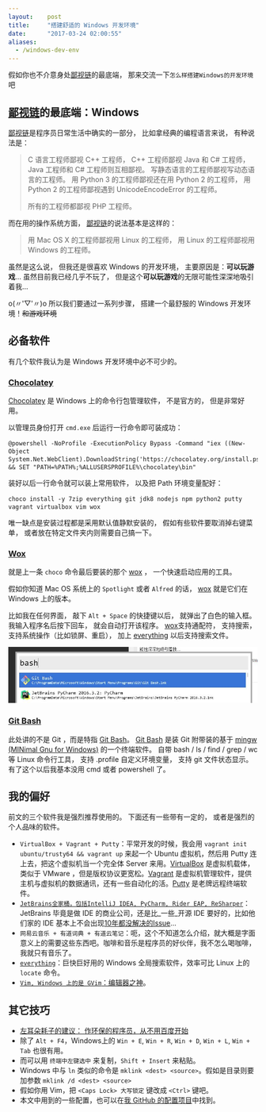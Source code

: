 ```yaml
---
layout:    post
title:     "搭建舒适的 Windows 开发环境"
date:      "2017-03-24 02:00:55"
aliases:
  - /windows-dev-env
---
```


假如你也不介意身处[鄙视链][we-are-the-same]的最底端，
那来交流一下`怎么样搭建Windows的开发环境`吧

<!--MORE-->


## [鄙视链][we-are-the-same]的最底端：Windows

[鄙视链][we-are-the-same]是程序员日常生活中确实的一部分，
比如拿经典的编程语言来说，
有种说法是：

> C 语言工程师鄙视 C++ 工程师，
> C++ 工程师鄙视 Java 和 C# 工程师，
> Java 工程师和 C# 工程师则互相鄙视。
> 写静态语言的工程师鄙视写动态语言的工程师。
> 用 Python 3 的工程师鄙视还在用 Python 2 的工程师，
> 用 Python 2 的工程师鄙视遇到 UnicodeEncodeError 的工程师。
>
> 所有的工程师都鄙视 PHP 工程师。

而在用的操作系统方面，
[鄙视链][we-are-the-same]的说法基本是这样的：

> 用 Mac OS X 的工程师鄙视用 Linux 的工程师，
> 用 Linux 的工程师鄙视用 Windows 的工程师。

虽然是这么说，
但我还是很喜欢 Windows 的开发环境，
主要原因是：**可以玩游戏**…
虽然目前我已经几乎不玩了，
但是这个**可以玩游戏**的无限可能性深深地吸引着我...

o(〃'▽'〃)o
所以我们要通过一系列步骤，
搭建一个最舒服的 Windows 开发环境！~~和游戏环境~~


## 必备软件

有几个软件我认为是 Windows 开发环境中必不可少的。

### [Chocolatey][chocolatey]

[Chocolatey][chocolatey] 是 Windows 上的命令行包管理软件，
不是官方的，
但是非常好用。

以管理员身份打开 `cmd.exe` 后运行一行命令即可装成功：

```
@powershell -NoProfile -ExecutionPolicy Bypass -Command "iex ((New-Object System.Net.WebClient).DownloadString('https://chocolatey.org/install.ps1'))" && SET "PATH=%PATH%;%ALLUSERSPROFILE%\chocolatey\bin"
```

装好以后一行命令就可以装上常用软件，
以及把 Path 环境变量配好：

```
choco install -y 7zip everything git jdk8 nodejs npm python2 putty vagrant virtualbox vim wox
```

唯一缺点是安装过程都是采用默认值静默安装的，
假如有些软件要取消掉右键菜单，
或者放在特定文件夹内则需要自己搞一下。


### [Wox][wox]

就是上一条 `choco` 命令最后要装的那个 [wox][wox] ，
一个快速启动应用的工具。

假如你知道 Mac OS 系统上的 `Spotlight` 或者 `Alfred` 的话，
[wox][wox] 就是它们在 Windows 上的版本。

比如我在任何界面，
敲下 `Alt + Space` 的快捷键以后，
就弹出了白色的输入框。
我输入程序名后按下回车，
就会自动打开该程序。
[wox][wox]支持通配符，
支持搜索，
支持系统操作（比如锁屏、重启），
加上 [everything][everything] 以后支持搜索文件。

![wox-sample][wox-sample]


### [Git Bash][git-scm]

此处讲的不是 Git ，而是特指 [Git Bash][git-scm]。
[Git Bash][git-scm] 是装 Git 附带装的基于 [mingw (MINimal Gnu for Windows)][mingw] 的一个终端软件。
自带 bash / ls / find / grep / wc 等 Linux 命令行工具，
支持 .profile 自定义环境变量，
支持 git 文件状态显示。
有了这个以后我基本没用 cmd 或者 powershell 了。


## 我的偏好

前文的三个软件我是强烈推荐使用的。
下面还有一些带有一定的，
或者是强烈的个人品味的软件。

* `VirtualBox + Vagrant + Putty`：平常开发的时候，我会用 `vagrant init ubuntu/trusty64 && vagrant up` 来起一个 Ubuntu 虚拟机，然后用 Putty 连上去，把这个虚拟机当一个完全体 Server 来用。[VirtualBox][virtualbox] 是虚拟机载体，类似于 VMware ，但是版权协议更宽松。[Vagrant][vagrant] 是虚拟机管理软件，提供主机与虚拟机的数据通讯，还有一些自动化的活。[Putty][putty] 是老牌远程终端软件。
* [`JetBrains全家桶，包括IntelliJ IDEA, PyCharm, Rider EAP, ReSharper`][jetbrains]：JetBrains 毕竟是做 IDE 的商业公司，还是比_一些_开源 IDE 要好的，比如他们家的 IDE 基本上不会出现[10年都没解决的Issue][backslash-r]...
* `网易云音乐 + 有道词典 + 有道云笔记`：呃，这个不知道怎么介绍，就大概是字面意义上的需要这些东西吧。咖啡和音乐是程序员的好伙伴，我不怎么喝咖啡，我就只有音乐了。
* [`everything`][everything]：巨快巨好用的 Windows 全局搜索软件，效率可比 Linux 上的 `locate` 命令。
* [`Vim, Windows 上的是 GVim`：编辑器之神][editor-war]。


## 其它技巧

* [左耳朵耗子的建议： 作环保的程序员，从不用百度开始][no-baidu]
* 除了 `Alt + F4`，Windows上的 `Win + E`, `Win + R`, `Win + D`, `Win + L`, `Win + Tab` 也很有用。
* 而可以用 `终端中左键选中` 来复制，`Shift + Insert` 来粘贴。
* Windows 中与 `ln` 类似的命令是 `mklink <dest> <source>`。假如是目录则要加参数 `mklink /d <dest> <source>`
* 假如你用 Vim，把 `<Caps Lock> 大写锁定` 键改成 `<Ctrl>` 键吧。
* 本文中用到的一些配置，也可以在[我 GitHub 的配置项目][myconf]中找到。

[backslash-r]: https://bugs.eclipse.org/bugs/show_bug.cgi?id=76936
[chocolatey]: https://chocolatey.org/
[editor-war]: https://en.wikipedia.org/wiki/Editor_war
[everything]: https://www.voidtools.com/
[git-scm]: https://git-scm.com/downloads
[jetbrains]: https://www.jetbrains.com/
[mingw]: http://www.mingw.org/
[myconf]: https://github.com/LKI/myconf
[no-baidu]: https://coolshell.cn/articles/9308.html
[putty]: http://www.putty.org/
[vagrant]: https://www.vagrantup.com/
[virtualbox]: https://www.virtualbox.org/wiki/VirtualBox
[we-are-the-same]: https://www.zhihu.com/question/24270600
[wox-sample]: /assets/windows_wox.jpg
[wox]: http://www.getwox.com/
